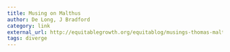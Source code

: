 ```yaml
---
title: Musing on Malthus
author: De Long, J Bradford
category: link
external_url: http://equitablegrowth.org/equitablog/musings-thomas-malthus-hellenistic-age-loyal-spirit-great-kings-iran-550-330-bce-topics-honest-broker-week-august-17-2015/
tags: diverge
---
```

